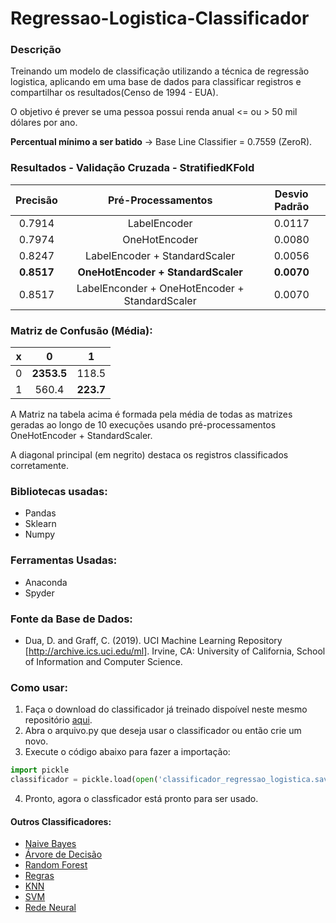 # Regressao-Logistica-Classificador
### Descrição
Treinando um modelo de classificação utilizando a técnica de regressão logistica, aplicando em uma base de dados para classificar registros e compartilhar os resultados(Censo de 1994 - EUA).

O objetivo é prever se uma pessoa possui renda anual <= ou > 50 mil dólares por ano.

**Percentual mínimo a ser batido** -> Base Line Classifier = 0.7559 (ZeroR).

### Resultados - Validação Cruzada - StratifiedKFold
**Precisão** | **Pré-Processamentos** | **Desvio Padrão**
| :------: | :------: | :------: |
0.7914 | LabelEncoder | 0.0117
0.7974 | OneHotEncoder | 0.0080
0.8247 | LabelEncoder + StandardScaler | 0.0056
**0.8517** | **OneHotEncoder + StandardScaler** | **0.0070**
0.8517 | LabelEnconder + OneHotEncoder + StandardScaler | 0.0070 

### Matriz de Confusão (Média):
**x** | 0 | 1
| :------: | :------: | :------: |
0 | **2353.5** | 118.5
1 | 560.4 | **223.7**

A Matriz na tabela acima é formada pela média de todas as matrizes geradas ao longo de 10 execuções usando pré-processamentos OneHotEncoder + StandardScaler.

A diagonal principal (em negrito) destaca os registros classificados corretamente.

### Bibliotecas usadas:
- Pandas
- Sklearn
- Numpy

### Ferramentas Usadas:
- Anaconda
- Spyder

### Fonte da Base de Dados: 
- Dua, D. and Graff, C. (2019). UCI Machine Learning Repository [http://archive.ics.uci.edu/ml]. Irvine, CA: University of California, School of Information and Computer Science.

### Como usar:
1. Faça o download do classificador já treinado dispoível neste mesmo repositório [aqui](https://github.com/juliomrodrigues/Regressao-Logistica-Classificador/blob/main/classificador_regressao_logistica.sav).
2. Abra o arquivo.py que deseja usar o classificador ou então crie um novo.
3. Execute o código abaixo para fazer a importação:
~~~~python
import pickle
classificador = pickle.load(open('classificador_regressao_logistica.sav', 'rb'))

~~~~~
4. Pronto, agora o classficador está pronto para ser usado.

#### Outros Classificadores:
- [Naive Bayes](https://github.com/juliomrodrigues/Classificador-Naive-Bayes)
- [Árvore de Decisão](https://github.com/juliomrodrigues/Arvore-de-Decisao)
- [Random Forest](https://github.com/juliomrodrigues/Random-Forest-Classificador)
- [Regras](https://github.com/juliomrodrigues/Classificador-Regras)
- [KNN](https://github.com/juliomrodrigues/Classificador-KNN)
- [SVM](https://github.com/juliomrodrigues/Classificador-SVM)
- [Rede Neural](https://github.com/juliomrodrigues/Classificador-Rede-Neural)
